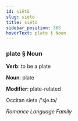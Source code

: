 ```yaml
---
id: siëtö
slug: siëtö
title: siëtö
sidebar_position: 365
hoverText: plate § Noun
---
```


### plate § Noun

**Verb**: to be a plate

**Noun**: plate

**Modifier**: plate-related

Occitan sieta /'sje.tɔ/

*Romance Language Family*